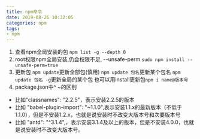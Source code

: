 ```yaml
---
title: npm命令
date: 2019-08-26 10:32:05
categories: npm
tags:
- npm
---
```

1. 查看npm全局安装的包
`npm list -g --depth 0`
2. root权限npm全局安装,仍会权限不足, --unsafe-perm
`sudo npm install --unsafe-perm=true`
3. 更新包
`npm update`更新全部包(慎用)
`npm update 包名`更新某个包名
`npm update 包名 -g`更新全局的某个包
也可以用install更新包`npm i name@版本号`
4. package.json中^ ~的区别
 - 比如"classnames": "2.2.5"，表示安装2.2.5的版本
 - 比如 "babel-plugin-import": "~1.1.0",表示安装1.1.x的最新版本（不低于1.1.0），但是不安装1.2.x，也就是说安装时不改变大版本号和次要版本号
 - 比如 "antd": "^3.1.4",，表示安装3.1.4及以上的版本，但是不安装4.0.0，也就是说安装时不改变大版本号。